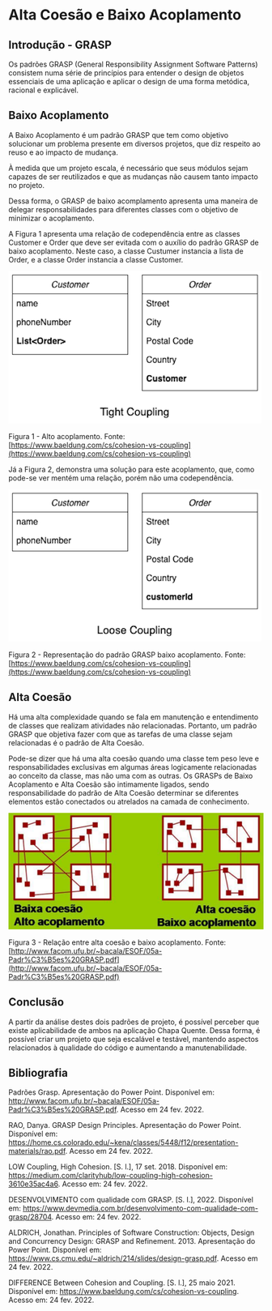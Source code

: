 # Alta Coesão e Baixo Acoplamento

## Introdução - GRASP

Os padrões GRASP (General Responsibility Assignment Software Patterns) consistem numa série de princípios para entender o design de objetos essenciais de uma aplicação e aplicar o design de uma forma metódica, racional e explicável.

## Baixo Acoplamento

A Baixo Acoplamento é um padrão GRASP que tem como objetivo solucionar um problema presente em diversos projetos, que diz respeito ao reuso e ao impacto de mudança. 

À medida que um projeto escala, é necessário que seus módulos sejam capazes de ser reutilizados e que as mudanças não causem tanto impacto no projeto. 

Dessa forma, o GRASP de baixo acomplamento apresenta uma maneira de delegar responsabilidades para diferentes classes com o objetivo de minimizar o acoplamento. 

A Figura 1 apresenta uma relação de codependência entre as classes Customer e Order que deve ser evitada com o auxílio do padrão GRASP de baixo acoplamento. Neste caso, a classe Custumer instancia a lista de Order, e a classe Order instancia a classe Customer.

![Exemplo de alto acoplamento](../../assets/images/exemplo_acoplamento.png)

Figura 1 - Alto acoplamento. Fonte: [https://www.baeldung.com/cs/cohesion-vs-coupling](https://www.baeldung.com/cs/cohesion-vs-coupling)

Já a Figura 2, demonstra uma solução para este acoplamento, que, como pode-se ver mentém uma relação, porém não uma codependência. 

![Exemplo de baixo acoplamento](../../assets/images/exemplo_baixoacoplamento.png)

Figura 2 - Representação do padrão GRASP baixo acoplamento. Fonte: [https://www.baeldung.com/cs/cohesion-vs-coupling](https://www.baeldung.com/cs/cohesion-vs-coupling)

## Alta Coesão

Há uma alta complexidade quando se fala em manutenção e entendimento de classes que realizam atividades não relacionadas. Portanto, um padrão GRASP que objetiva fazer com que as tarefas de uma classe sejam relacionadas é o padrão de Alta Coesão.

Pode-se dizer que há uma alta coesão quando uma classe tem peso leve e responsabilidades exclusivas em algumas áreas logicamente relacionadas ao conceito da classe, mas não uma com as outras. Os GRASPs de Baixo Acoplamento e Alta Coesão são intimamente ligados, sendo responsabilidade do padrão de Alta Coesão determinar se diferentes elementos estão conectados ou atrelados na camada de conhecimento.

![Relação entre acoplamento de coesão](../../assets/images/diagrama_altacoesao_baixoacoplamento.png)

Figura 3 - Relação entre alta coesão e baixo acoplamento. Fonte: [http://www.facom.ufu.br/~bacala/ESOF/05a-Padr%C3%B5es%20GRASP.pdf](http://www.facom.ufu.br/~bacala/ESOF/05a-Padr%C3%B5es%20GRASP.pdf)

## Conclusão

A partir da análise destes dois padrões de projeto, é possível perceber que existe aplicabilidade de ambos na aplicação Chapa Quente. Dessa forma, é possível criar um projeto que seja escalável e testável, mantendo aspectos relacionados à qualidade do código e aumentando a manutenabilidade.

## Bibliografia

Padrões Grasp. Apresentação do Power Point. Disponível em: http://www.facom.ufu.br/~bacala/ESOF/05a-Padr%C3%B5es%20GRASP.pdf. Acesso em 24 fev. 2022.

RAO, Danya. GRASP Design Principles. Apresentação do Power Point. Disponível em: https://home.cs.colorado.edu/~kena/classes/5448/f12/presentation-materials/rao.pdf. Acesso em 24 fev. 2022.

LOW Coupling, High Cohesion. [S. l.], 17 set. 2018. Disponível em: https://medium.com/clarityhub/low-coupling-high-cohesion-3610e35ac4a6. Acesso em: 24 fev. 2022.

DESENVOLVIMENTO com qualidade com GRASP. [S. l.], 2022. Disponível em: https://www.devmedia.com.br/desenvolvimento-com-qualidade-com-grasp/28704. Acesso em: 24 fev. 2022.

ALDRICH, Jonathan. Principles of Software Construction: Objects, Design and Concurrency
Design: GRASP and Refinement. 2013. Apresentação do Power Point. Disponível em: https://www.cs.cmu.edu/~aldrich/214/slides/design-grasp.pdf. Acesso em 24 fev. 2022.

DIFFERENCE Between Cohesion and Coupling. [S. l.], 25 maio 2021. Disponível em: https://www.baeldung.com/cs/cohesion-vs-coupling. Acesso em: 24 fev. 2022.
